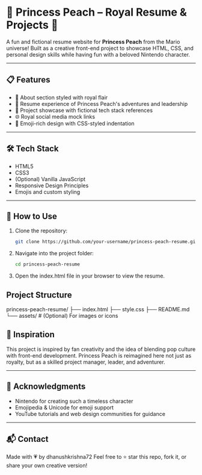 # 👑 Princess Peach – Royal Resume & Projects 🌸

A fun and fictional resume website for **Princess Peach** from the Mario universe! Built as a creative front-end project to showcase HTML, CSS, and personal design skills while having fun with a beloved Nintendo character.

---

## 📋 Features

- 👑 About section styled with royal flair  
- 📝 Resume experience of Princess Peach's adventures and leadership  
- 🧠 Project showcase with fictional tech stack references  
- 🌐 Royal social media mock links  
- 🎀 Emoji-rich design with CSS-styled indentation

---

## 🛠️ Tech Stack

- HTML5  
- CSS3  
- (Optional) Vanilla JavaScript  
- Responsive Design Principles  
- Emojis and custom styling

---

## 🚀 How to Use

1. Clone the repository:
   ```bash
   git clone https://github.com/your-username/princess-peach-resume.git
2. Navigate into the project folder:
   ```bash
   cd princess-peach-resume
3. Open the index.html file in your browser to view the resume.

## Project Structure
princess-peach-resume/
├── index.html
├── style.css
├── README.md
└── assets/         # (Optional) For images or icons

## 🎯 Inspiration

This project is inspired by fan creativity and the idea of blending pop culture with front-end development. Princess Peach is reimagined here not just as royalty, but as a skilled project manager, leader, and adventurer.

---

## 💖 Acknowledgments

- Nintendo for creating such a timeless character  
- Emojipedia & Unicode for emoji support  
- YouTube tutorials and web design communities for guidance

---

## 📬 Contact

Made with 💗 by dhanushkrishna72
Feel free to ⭐ star this repo, fork it, or share your own creative version!


